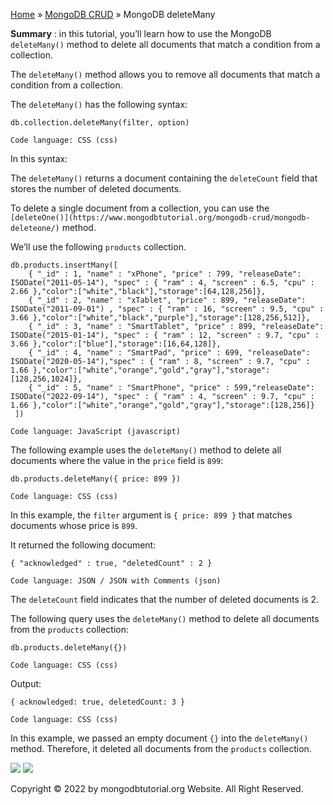 

[Home](https://www.mongodbtutorial.org/) » [MongoDB
CRUD](https://www.mongodbtutorial.org/mongodb-crud/) » MongoDB deleteMany



 **Summary** : in this tutorial, you’ll learn how to use the MongoDB
`deleteMany()` method to delete all documents that match a condition from a
collection.



The `deleteMany()` method allows you to remove all documents that match a
condition from a collection.



The `deleteMany()` has the following syntax:


    
    
    db.collection.deleteMany(filter, option)
    
    Code language: CSS (css)



In this syntax:



The `deleteMany()` returns a document containing the `deleteCount` field that
stores the number of deleted documents.



To delete a single document from a collection, you can use the
`[deleteOne()](https://www.mongodbtutorial.org/mongodb-crud/mongodb-
deleteone/)` method.



We’ll use the following `products` collection.


    
    
    db.products.insertMany([
        { "_id" : 1, "name" : "xPhone", "price" : 799, "releaseDate": ISODate("2011-05-14"), "spec" : { "ram" : 4, "screen" : 6.5, "cpu" : 2.66 },"color":["white","black"],"storage":[64,128,256]},
        { "_id" : 2, "name" : "xTablet", "price" : 899, "releaseDate": ISODate("2011-09-01") , "spec" : { "ram" : 16, "screen" : 9.5, "cpu" : 3.66 },"color":["white","black","purple"],"storage":[128,256,512]},
        { "_id" : 3, "name" : "SmartTablet", "price" : 899, "releaseDate": ISODate("2015-01-14"), "spec" : { "ram" : 12, "screen" : 9.7, "cpu" : 3.66 },"color":["blue"],"storage":[16,64,128]},
        { "_id" : 4, "name" : "SmartPad", "price" : 699, "releaseDate": ISODate("2020-05-14"),"spec" : { "ram" : 8, "screen" : 9.7, "cpu" : 1.66 },"color":["white","orange","gold","gray"],"storage":[128,256,1024]},
        { "_id" : 5, "name" : "SmartPhone", "price" : 599,"releaseDate": ISODate("2022-09-14"), "spec" : { "ram" : 4, "screen" : 9.7, "cpu" : 1.66 },"color":["white","orange","gold","gray"],"storage":[128,256]}
     ])
    
    Code language: JavaScript (javascript)



The following example uses the `deleteMany()` method to delete all documents
where the value in the `price` field is `899`:


    
    
    db.products.deleteMany({ price: 899 })
    
    Code language: CSS (css)



In this example, the `filter` argument is `{ price: 899 }` that matches
documents whose price is `899`.



It returned the following document:


    
    
    { "acknowledged" : true, "deletedCount" : 2 }
    
    Code language: JSON / JSON with Comments (json)



The `deleteCount` field indicates that the number of deleted documents is 2.



The following query uses the `deleteMany()` method to delete all documents
from the `products` collection:


    
    
    db.products.deleteMany({})
    
    Code language: CSS (css)



Output:


    
    
    { acknowledged: true, deletedCount: 3 }
    
    Code language: CSS (css)



In this example, we passed an empty document `{}` into the `deleteMany()`
method. Therefore, it deleted all documents from the `products` collection.

![](https://www.mongodbtutorial.org/wp-content/themes/evolution/img/left.svg)
![](https://www.mongodbtutorial.org/wp-content/themes/evolution/img/right.svg)


Copyright © 2022 by mongodbtutorial.org Website. All Right Reserved.

